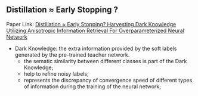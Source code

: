 ## Distillation $\approx$ Early Stopping ?
Paper Link: [Distillation ≈ Early Stopping? Harvesting Dark Knowledge Utilizing Anisotropic Information Retrieval For Overparameterized Neural Network](https://arxiv.org/abs/1910.01255)

* Dark Knowledge: the extra information provided by the soft labels generated by the pre-trained teacher network.
    * the sematic similarity between different classes is part of the Dark Knowledge;
    * help to refine noisy labels;
    - represents the discrepancy of convergence speed of different types of information during the training of the neural network;
